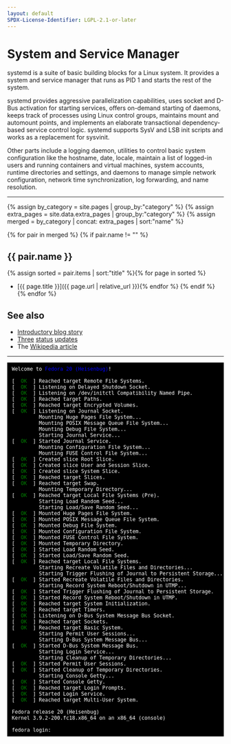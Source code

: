 ```yaml
---
layout: default
SPDX-License-Identifier: LGPL-2.1-or-later
---
```


# System and Service Manager

systemd is a suite of basic building blocks for a Linux system. It provides a system and service manager that runs as PID 1 and starts the rest of the system.

systemd provides aggressive parallelization capabilities, uses socket and D-Bus activation for starting services, offers on-demand starting of daemons, keeps track of processes using Linux control groups, maintains mount and automount points, and implements an elaborate transactional dependency-based service control logic. systemd supports SysV and LSB init scripts and works as a replacement for sysvinit.

Other parts include a logging daemon, utilities to control basic system configuration like the hostname, date, locale, maintain a list of logged-in users and running containers and virtual machines, system accounts, runtime directories and settings, and daemons to manage simple network configuration, network time synchronization, log forwarding, and name resolution.

---

{% assign by_category = site.pages | group_by:"category" %}
{% assign extra_pages = site.data.extra_pages | group_by:"category" %}
{% assign merged = by_category | concat: extra_pages | sort:"name" %}

{% for pair in merged %}
  {% if pair.name != "" %}
## {{ pair.name }}
{% assign sorted = pair.items | sort:"title" %}{% for page in sorted %}
* [{{ page.title }}]({{ page.url | relative_url }}){% endfor %}
  {% endif %}
{% endfor %}

## See also

* [Introductory blog story](http://0pointer.de/blog/projects/systemd.html)
* [Three](http://0pointer.de/blog/projects/systemd-update.html) [status](http://0pointer.de/blog/projects/systemd-update-2.html) [updates](http://0pointer.de/blog/projects/systemd-update-3.html)
* The [Wikipedia article](https://en.wikipedia.org/wiki/systemd)

---

<pre style="color:white; background-color:black; font-size:smaller; padding:6pt 8pt">
Welcome to <span style="color:blue">Fedora 20 (Heisenbug)</span>!

[  <span style="color:green">OK</span>  ] Reached target Remote File Systems.
[  <span style="color:green">OK</span>  ] Listening on Delayed Shutdown Socket.
[  <span style="color:green">OK</span>  ] Listening on /dev/initctl Compatibility Named Pipe.
[  <span style="color:green">OK</span>  ] Reached target Paths.
[  <span style="color:green">OK</span>  ] Reached target Encrypted Volumes.
[  <span style="color:green">OK</span>  ] Listening on Journal Socket.
         Mounting Huge Pages File System...
         Mounting POSIX Message Queue File System...
         Mounting Debug File System...
         Starting Journal Service...
[  <span style="color:green">OK</span>  ] Started Journal Service.
         Mounting Configuration File System...
         Mounting FUSE Control File System...
[  <span style="color:green">OK</span>  ] Created slice Root Slice.
[  <span style="color:green">OK</span>  ] Created slice User and Session Slice.
[  <span style="color:green">OK</span>  ] Created slice System Slice.
[  <span style="color:green">OK</span>  ] Reached target Slices.
[  <span style="color:green">OK</span>  ] Reached target Swap.
         Mounting Temporary Directory...
[  <span style="color:green">OK</span>  ] Reached target Local File Systems (Pre).
         Starting Load Random Seed...
         Starting Load/Save Random Seed...
[  <span style="color:green">OK</span>  ] Mounted Huge Pages File System.
[  <span style="color:green">OK</span>  ] Mounted POSIX Message Queue File System.
[  <span style="color:green">OK</span>  ] Mounted Debug File System.
[  <span style="color:green">OK</span>  ] Mounted Configuration File System.
[  <span style="color:green">OK</span>  ] Mounted FUSE Control File System.
[  <span style="color:green">OK</span>  ] Mounted Temporary Directory.
[  <span style="color:green">OK</span>  ] Started Load Random Seed.
[  <span style="color:green">OK</span>  ] Started Load/Save Random Seed.
[  <span style="color:green">OK</span>  ] Reached target Local File Systems.
         Starting Recreate Volatile Files and Directories...
         Starting Trigger Flushing of Journal to Persistent Storage...
[  <span style="color:green">OK</span>  ] Started Recreate Volatile Files and Directories.
         Starting Record System Reboot/Shutdown in UTMP...
[  <span style="color:green">OK</span>  ] Started Trigger Flushing of Journal to Persistent Storage.
[  <span style="color:green">OK</span>  ] Started Record System Reboot/Shutdown in UTMP.
[  <span style="color:green">OK</span>  ] Reached target System Initialization.
[  <span style="color:green">OK</span>  ] Reached target Timers.
[  <span style="color:green">OK</span>  ] Listening on D-Bus System Message Bus Socket.
[  <span style="color:green">OK</span>  ] Reached target Sockets.
[  <span style="color:green">OK</span>  ] Reached target Basic System.
         Starting Permit User Sessions...
         Starting D-Bus System Message Bus...
[  <span style="color:green">OK</span>  ] Started D-Bus System Message Bus.
         Starting Login Service...
         Starting Cleanup of Temporary Directories...
[  <span style="color:green">OK</span>  ] Started Permit User Sessions.
[  <span style="color:green">OK</span>  ] Started Cleanup of Temporary Directories.
         Starting Console Getty...
[  <span style="color:green">OK</span>  ] Started Console Getty.
[  <span style="color:green">OK</span>  ] Reached target Login Prompts.
[  <span style="color:green">OK</span>  ] Started Login Service.
[  <span style="color:green">OK</span>  ] Reached target Multi-User System.

Fedora release 20 (Heisenbug)
Kernel 3.9.2-200.fc18.x86_64 on an x86_64 (console)

fedora login:
</pre>
